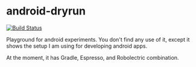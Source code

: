 android-dryrun
=============

[![Build Status](https://travis-ci.org/rpattabi/android-dryrun.png?branch=master)](https://travis-ci.org/rpattabi/android-dryrun)

Playground for android experiments. You don't find any use of it, except it shows the setup I am using for developing android apps.

At the moment, it has Gradle, Espresso, and Robolectric combination.
